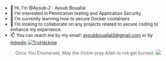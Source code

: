 - 👋 Hi, I’m @Ayoub-2 : Ayoub Bouallal
- 👀 I’m interested in Penetration testing and Application Security
- 🌱 I’m currently learning how to secure Docker containers 
- 💞️ I’m looking to collaborate on any projects related to secure coding to enhance my experience.
- 📫 You can reach me by my email: ayoubbouallal3@gmail.com or by [linkedin](https://www.linkedin.com/in/bouallal-ayoub/)
[![TryHackme](https://img.shields.io/badge/License-Apache_2.0-blue.svg)](https://tryhackme.com/badge/190503)
> Once You Enumerate, May the Victim pray Allah to not get burned.
![](https://hit.yhype.me/github/profile?user_id=71018302)
